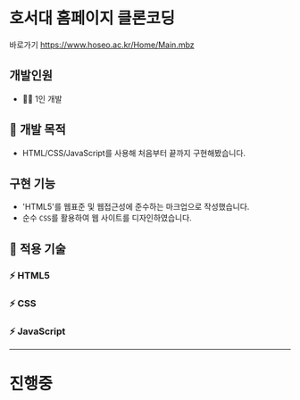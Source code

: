 # 호서대 홈페이지 클론코딩
바로가기 <https://www.hoseo.ac.kr/Home/Main.mbz>
## 개발인원
* 🙋‍♂️ 1인 개발
## 🎯 개발 목적
* HTML/CSS/JavaScript를 사용해 처음부터 끝까지 구현해봤습니다.
## 구현 기능
* 'HTML5'를 웹표준 및 웹접근성에 준수하는 마크업으로 작성했습니다.
* 순수 `CSS`를 활용하여 웹 사이트를 디자인하였습니다.
## 🧰 적용 기술
### ⚡ HTML5
### ⚡ CSS
### ⚡ JavaScript
-----
# 진행중
